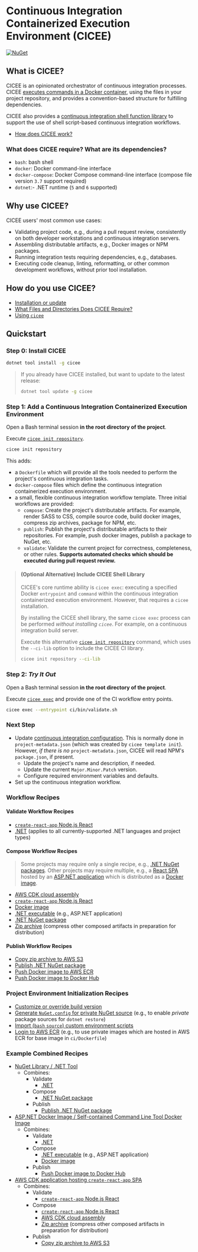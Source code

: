 # Continuous Integration Containerized Execution Environment (CICEE)

[![NuGet](https://badgen.net/nuget/v/cicee/)](https://www.nuget.org/packages/cicee/)

## What is CICEE?

CICEE is an opinionated orchestrator of continuous integration processes. CICEE [executes commands in a Docker container][cicee-exec], using the files in your project repository, and provides a convention-based structure for fulfilling dependencies.

CICEE also provides a [continuous integration shell function library][cicee-lib] to support the use of shell script-based continuous integration workflows.

* [How does CICEE work?][]

### What does CICEE require? What are its dependencies?

* `bash`: bash shell
* `docker`: Docker command-line interface
* `docker-compose`: Docker Compose command-line interface (compose file version `3.7` support required)
* `dotnet`:- .NET runtime (`5` and `6` supported)

## Why use CICEE?

CICEE users' most common use cases:

* Validating project code, e.g., during a pull request review, consistently on both developer workstations and continuous integration servers.
* Assembling distributable artifacts, e.g., Docker images or NPM packages.
* Running integration tests requiring dependencies, e.g., databases.
* Executing code cleanup, linting, reformatting, or other common development workflows, without prior tool installation.

## How do you use CICEE?

* [Installation or update][]
* [What Files and Directories Does CICEE Require?][project-structure]
* [Using `cicee`][using-cicee]

## Quickstart

### Step 0: Install CICEE

```bash
dotnet tool install -g cicee
```

> If you already have CICEE installed, but want to update to the latest release:
>
> ```bash
> dotnet tool update -g cicee
> ```

### Step 1: Add a Continuous Integration Containerized Execution Environment

Open a Bash terminal session **in the root directory of the project**.

Execute [`cicee init repository`][cicee-init-repository].

```bash
cicee init repository
```

This adds:

* a `Dockerfile` which will provide all the tools needed to perform the project's continuous integration tasks.
* `docker-compose` files which define the continuous integration containerized execution environment.
* a small, flexible continuous integration workflow template. Three initial workflows are provided:
  * `compose`: Create the project's distributable artifacts. For example, render SASS to CSS, compile source code, build docker images, compress zip archives, package for NPM, etc.
  * `publish`: Publish the project's distributable artifacts to their repositories. For example, push docker images, publish a package to NuGet, etc.
  * `validate`: Validate the current project for correctness, completeness, or other rules. **Supports automated checks which should be executed during pull request review.**

> #### (Optional Alternative) Include CICEE Shell Library
>
> CICEE's core runtime ability is `cicee exec`: executing a specified Docker `entrypoint` and `command` within the continuous integration containerized execution environment. However, that requires a `cicee` installation.
>
> By installing the CICEE shell library, the same `cicee exec` process can be performed _without installing `cicee`_. For example, on a continuous integration build server.
>
> Execute this alternative [`cicee init repository`][cicee-init-repository] command, which uses the `--ci-lib` option to include the CICEE CI library.
>
> ```bash
> cicee init repository --ci-lib
> ```

### Step 2: _Try It Out_

Open a Bash terminal session **in the root directory of the project**.

Execute [`cicee exec`][cicee-exec] and provide one of the CI workflow entry points.

```bash
cicee exec --entrypoint ci/bin/validate.sh
```

### Next Step

* Update [continuous integration configuration][project-structure]. This is normally done in `project-metadata.json` (which was created by `cicee template init`). However, _if there is no_ `project-metadata.json`, CICEE will read NPM's `package.json`, if present.
  * Update the project's name and description, if needed.
  * Update the current `Major.Minor.Patch` version.
  * Configure required environment variables and defaults.
* Set up the continuous integration workflow.

### Workflow Recipes

#### Validate Workflow Recipes

* [`create-react-app` Node.js React][validate-nodejs-create-react-app]
* [.NET][validate-dotnet] (applies to all currently-supported .NET languages and project types)

#### Compose Workflow Recipes

> Some projects may require only a single recipe, e.g., [.NET NuGet packages][compose-dotnet-nuget]. Other projects may require multiple, e.g., a [React SPA][compose-nodejs-create-react-app] hosted by an [ASP.NET application][compose-dotnet-executable] which is distributed as a [Docker image][compose-docker-image].

* [AWS CDK cloud assembly][compose-cdk]
* [`create-react-app` Node.js React][compose-nodejs-create-react-app]
* [Docker image][compose-docker-image]
* [.NET executable][compose-dotnet-executable] (e.g., ASP.NET application)
* [.NET NuGet package][compose-dotnet-nuget]
* [Zip archive][compose-zip] (compress other composed artifacts in preparation for distribution)

#### Publish Workflow Recipes

* [Copy zip archive to AWS S3][publish-aws-s3-zip]
* [Publish .NET NuGet package][publish-dotnet-nuget]
* [Push Docker image to AWS ECR][publish-docker-aws-ecr]
* [Push Docker image to Docker Hub][publish-docker-docker-hub]

### Project Environment Initialization Recipes

* [Customize or override build version][env-project-build-version]
* [Generate `NuGet.config` for private NuGet source][env-project-nuget-auth] (e.g., to enable _private_ package sources for `dotnet restore`)
* [Import (`bash` `source`) custom environment scripts][env-project-custom-env]
* [Login to AWS ECR][env-project-aws-ecr-login] (e.g., to use private images which are hosted in AWS ECR for base image in `ci/Dockerfile`)

### Example Combined Recipes

* [NuGet Library / .NET Tool][]
  * Combines:
    * Validate
      * [.NET][validate-dotnet]
    * Compose
      * [.NET NuGet package][compose-dotnet-nuget]
    * Publish
      * [Publish .NET NuGet package][publish-dotnet-nuget]
* [ASP.NET Docker Image / Self-contained Command Line Tool Docker Image][]
  * Combines:
    * Validate
      * [.NET][validate-dotnet]
    * Compose
      * [.NET executable][compose-dotnet-executable] (e.g., ASP.NET application)
      * [Docker image][compose-docker-image]
    * Publish
      * [Push Docker image to Docker Hub][publish-docker-docker-hub]
* [AWS CDK application hosting `create-react-app` SPA][create-react-app-aws-cdk]
  * Combines:
    * Validate
      * [`create-react-app` Node.js React][validate-nodejs-create-react-app]
    * Compose
      * [`create-react-app` Node.js React][compose-nodejs-create-react-app]
      * [AWS CDK cloud assembly][compose-cdk]
      * [Zip archive][compose-zip] (compress other composed artifacts in preparation for distribution)
    * Publish
      * [Copy zip archive to AWS S3][publish-aws-s3-zip]

[ASP.NET Docker Image / Self-contained Command Line Tool Docker Image]: ./docs/recipes/dotnet/docker-image.md
[cicee-exec]: docs/use/execute.md
[cicee-init]: docs/use/initialize.md
[cicee-init-repository]: docs/use/initialize-repository.md
[cicee-lib]: docs/use/ci-library.md
[cicee-template-init]: docs/use/template-init.md
[cicee-template-lib]: docs/use/template-lib.md
[compose-cdk]: docs/recipes/aws/cdk-compose.md
[compose-docker-image]: docs/recipes/docker/compose-docker-image.md
[compose-dotnet-executable]: docs/recipes/dotnet/compose-project.md
[compose-dotnet-nuget]: docs/recipes/dotnet/compose-nuget.md
[compose-nodejs-create-react-app]: docs/recipes/nodejs/create-react-app-compose.md
[compose-zip]: docs/recipes/compose-zip.md
[create-react-app-aws-cdk]: docs/recipes/nodejs/create-react-app-aws-cdk.md
[env-project-aws-ecr-login]: docs/recipes/env/project/aws-ecr-login.md
[env-project-build-version]: docs/recipes/env/project/build-version.md
[env-project-custom-env]: docs/recipes/env/project/custom-env.md
[env-project-nuget-auth]: docs/recipes/env/project/nuget-private-source.md
[How does CICEE work?]: docs/what/how-does-cicee-work.md
[Installation or update]: docs/use/installation-or-update.md
[NuGet Library / .NET Tool]: ./docs/recipes/dotnet/nuget-library.md
[project-structure]: docs/use/project-structure.md
[publish-aws-s3-zip]: docs/recipes/aws/publish-s3-zip.md
[publish-docker-aws-ecr]: docs/recipes/docker/publish-image-aws-ecr.md
[publish-docker-docker-hub]: docs/recipes/docker/publish-image-docker-hub.md
[publish-dotnet-nuget]: docs/recipes/dotnet/publish-nuget.md
[Set up CI workflow for .NET project]: docs/recipes/dotnet/README.md
[using-cicee]: docs/use/using-cicee.md
[validate-dotnet]: docs/recipes/dotnet/validate.md
[validate-nodejs-create-react-app]: docs/recipes/nodejs/create-react-app-validate.md
